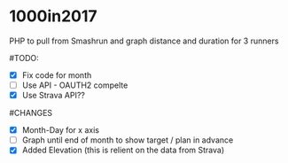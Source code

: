 # 1000in2017
PHP to pull from Smashrun and graph distance and duration for 3 runners

#TODO:
 - [x] Fix code for month
 - [ ] Use API - OAUTH2 compelte
 - [x] Use Strava API??

#CHANGES
 - [x] Month-Day for x axis
 - [ ] Graph until end of month to show target / plan in advance
 - [x] Added Elevation (this is relient on the data from Strava)
